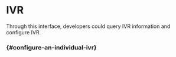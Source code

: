 # IVR

Through this interface, developers could query IVR information and configure IVR.

###  {#configure-an-individual-ivr}



